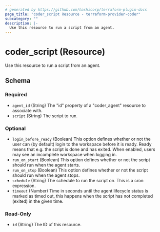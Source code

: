 ```yaml
---
# generated by https://github.com/hashicorp/terraform-plugin-docs
page_title: "coder_script Resource - terraform-provider-coder"
subcategory: ""
description: |-
  Use this resource to run a script from an agent.
---
```


# coder_script (Resource)

Use this resource to run a script from an agent.



<!-- schema generated by tfplugindocs -->
## Schema

### Required

- `agent_id` (String) The "id" property of a "coder_agent" resource to associate with.
- `script` (String) The script to run.

### Optional

- `login_before_ready` (Boolean) This option defines whether or not the user can (by default) login to the workspace before it is ready. Ready means that e.g. the script is done and has exited. When enabled, users may see an incomplete workspace when logging in.
- `run_on_start` (Boolean) This option defines whether or not the script should run when the agent starts.
- `run_on_stop` (Boolean) This option defines whether or not the script should run when the agent stops.
- `schedule` (String) The schedule to run the script on. This is a cron expression.
- `timeout` (Number) Time in seconds until the agent lifecycle status is marked as timed out, this happens when the script has not completed (exited) in the given time.

### Read-Only

- `id` (String) The ID of this resource.
